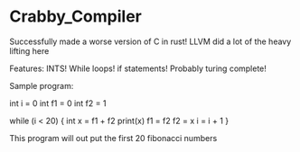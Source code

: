 # Crabby_Compiler
Successfully made a worse version of C in rust!
LLVM did a lot of the heavy lifting here

Features:
INTS!
While loops!
if statements!
Probably turing complete!

Sample program:

int i = 0
int f1 = 0
int f2 = 1

while (i < 20) {
    int x = f1 + f2
    print(x)
    f1 = f2
    f2 = x
    i = i + 1
}

This program will out put the first 20 fibonacci numbers
